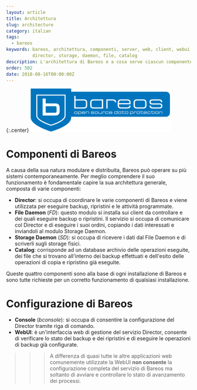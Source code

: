 ```yaml
---
layout: article
title: Architettura
slug: architecture
category: italian
tags:
  - bareos
keywords: bareos, architettura, componenti, server, web, client, webui, console,
          director, storage, daemon, file, catalog
description: L'architettura di Bareos e a cosa serve ciascun componente di Bareos.
order: 502
date: 2018-08-16T00:00:00Z
---
```


{:.center}
![Bareos logo](/resources/articles/bareos/logo.png)

# Componenti di Bareos

A causa della sua natura modulare e distribuita, Bareos può operare su più
sistemi contemporaneamente. Per meglio comprendere il suo funzionamento è
fondamentale capire la sua architettura generale, composta di varie componenti:

- **Director**: si occupa di coordinare le varie componenti di Bareos e viene
  utilizzata per eseguire backup, ripristini e le attività programmate.
- **File Daemon** (*FD*): questo modulo si installa sui client da controllare e
  dei quali eseguire backup o ripristini. Il servizio si occupa di comunicare
  col Director e di eseguire i suoi ordini, copiando i dati interessati e
  inviandoli al modulo Storage Daemon.
- **Storage Daemon** (*SD*): si occupa di ricevere i dati dal File Daemon e di
  scriverli sugli storage fisici.
- **Catalog**: corrisponde ad un database archivio delle operazioni eseguite,
  dei file che si trovano all'interno dei backup effettuati e dell'esito delle
  operazioni di copia e ripristino già eseguite.
  
Queste quattro componenti sono alla base di ogni installazione di Bareos e sono
tutte richieste per un corretto funzionamento di qualsiasi installazione.

# Configurazione di Bareos

- **Console** (*bconsole*): si occupa di consentire la configurazione del
  Director tramite riga di comando.
- **WebUI**: è un'interfaccia web di gestione del servizio Director, consente
  di verificare lo stato dei backup e dei ripristini e di eseguire le operazioni
  di backup già configurate.  

>>> A differenza di quasi tutte le altre applicazioni web comunemente utilizzate
la WebUI **non consente** la configurazione completa del servizio di Bareos ma
soltanto di avviare e controllare lo stato di avanzamento dei processi.
